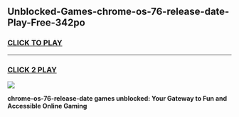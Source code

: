 
## Unblocked-Games-chrome-os-76-release-date-Play-Free-342po
<h3>
<a href="https://premium76.site?title=chrome-os-76-release-date&ref=24M">CLICK TO PLAY</a></h3>
<hr>

<h3>
<a href="https://premium76.site?title=chrome-os-76-release-date&ref=24M">CLICK 2 PLAY</a>
  
</h3>

<a href="https://premium76.site?title=chrome-os-76-release-date&ref=24M"><img src="https://clearcache.store/games.png"></a>


**chrome-os-76-release-date games unblocked: Your Gateway to Fun and Accessible Online Gaming**
